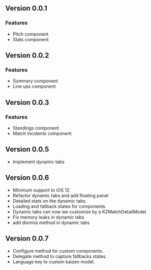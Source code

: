 ## Version 0.0.1
### Features
- Pitch component 
- Stats component

## Version 0.0.2
### Features
- Summary component
- Line ups component

## Version 0.0.3
### Features
- Standings component
- Match Incidents component

## Version 0.0.5
- Implement dynamic tabs

## Version 0.0.6
- Minimum support to iOS 12
- Refactor dynamic tabs and add floating panel
- Detailed stats on the dynamic tabs.
- Loading and fallback states for components.
- Dynamic tabs can now we customize by a KZMatchDetailModel
- Fix memory leaks in dynamic tabs
- add dismiss method in dynamic tabs

## Version 0.0.7

- Configure method for custom components.
- Delegate method to capture fallbacks states. 
- Language key to custom kaizen model.